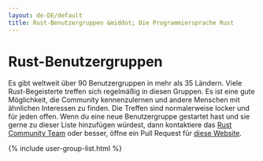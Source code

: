 ```yaml
---
layout: de-DE/default
title: Rust-Benutzergruppen &middot; Die Programmiersprache Rust
---
```


# Rust-Benutzergruppen

Es gibt weltweit über 90 Benutzergruppen in mehr als 35 Ländern.
Viele Rust-Begeisterte treffen sich regelmäßig in diesen Gruppen.
Es ist eine gute Möglichkeit, die Community kennenzulernen und andere
Menschen mit ähnlichen Interessen zu finden. Die Treffen sind normalerweise
locker und für jeden offen. Wenn du eine neue Benutzergruppe gestartet
hast und sie gerne zu dieser Liste hinzufügen würdest, dann kontaktiere
das [Rust Community Team](./team.html#Community) oder besser, öffne ein
Pull Request für [diese Website](https://github.com/rust-lang/rust-www/blob/master/_data/usergroups.yml).

{% include user-group-list.html %}

